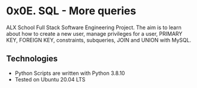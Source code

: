 # 0x0E. SQL - More queries

ALX School Full Stack Software Engineering Project. The aim is to learn about how to create a new user, manage privileges for a user, PRIMARY KEY, FOREIGN KEY, constraints, subqueries, JOIN and UNION with MySQL.

## Technologies
- Python Scripts are written with Python 3.8.10
- Tested on Ubuntu 20.04 LTS
